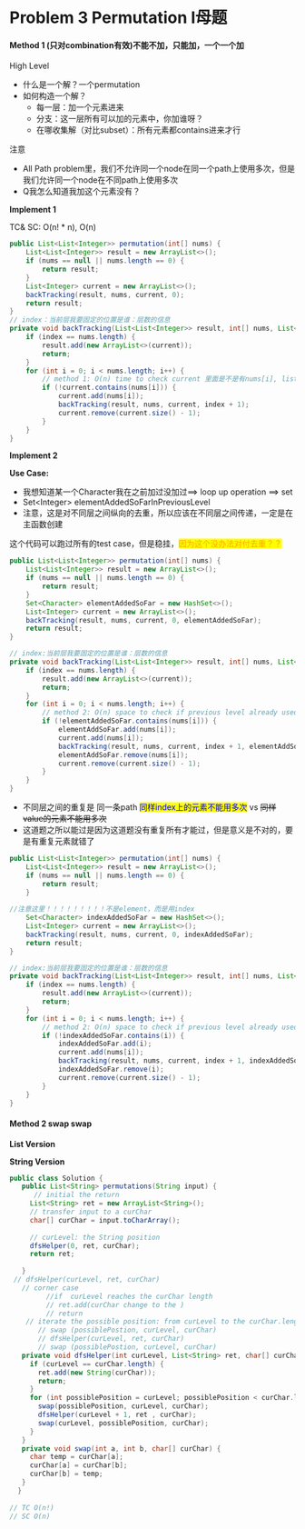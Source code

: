 # Problem 3 Permutation I母题

#### Method 1 (只对combination有效)不能不加，只能加，一个一个加

High Level

* 什么是一个解？一个permutation
* 如何构造一个解？
  * 每一层：加一个元素进来
  * 分支：这一层所有可以加的元素中，你加谁呀？
  * 在哪收集解（对比subset）：所有元素都contains进来才行

注意

* All Path problem里，我们不允许同一个node在同一个path上使用多次，但是我们允许同一个node在不同path上使用多次
* Q我怎么知道我加这个元素没有？

**Implement 1**

TC& SC: O(n! \* n), O(n)

```java
public List<List<Integer>> permutation(int[] nums) {
    List<List<Integer>> result = new ArrayList<>();
    if (nums == null || nums.length == 0) {
        return result;
    }
    List<Integer> current = new ArrayList<>();
    backTracking(result, nums, current, 0);
    return result;
}
// index：当前层我要固定的位置是谁：层数的信息
private void backTracking(List<List<Integer>> result, int[] nums, List<Integer> current, int index) {
    if (index == nums.length) {
        result.add(new ArrayList<>(current));
        return;
    }
    for (int i = 0; i < nums.length; i++) {
        // method 1: O(n) time to check current 里面是不是有nums[i], list: contains(val), O(n)
        if (!current.contains(nums[i])) {
            current.add(nums[i]);
            backTracking(result, nums, current, index + 1);
            current.remove(current.size() - 1);
        }
    }
}
```



**Implement 2**

**Use Case:**

* 我想知道某一个Character我在之前加过没加过==> loop up operation ==> set
* Set\<Integer> elementAddedSoFarInPreviousLevel
* 注意，这是对不同层之间纵向的去重，所以应该在不同层之间传递，一定是在主函数创建

这个代码可以跑过所有的test case，但是稳挂，<mark style="color:orange;">因为这个没办法对付去重？？</mark>

```java
public List<List<Integer>> permutation(int[] nums) {
    List<List<Integer>> result = new ArrayList<>();
    if (nums == null || nums.length == 0) {
        return result;
    }
    Set<Character> elementAddedSoFar = new HashSet<>();
    List<Integer> current = new ArrayList<>();
    backTracking(result, nums, current, 0, elementAddedSoFar);
    return result;
}

// index:当前层我要固定的位置是谁：层数的信息
private void backTracking(List<List<Integer>> result, int[] nums, List<List<Integer>> current, int index, Set<Character> elementAddedSoFar) {
    if (index == nums.length) {
        result.add(new ArrayList<>(current));
        return;
    }
    for (int i = 0; i < nums.length; i++) {
        // method 2: O(n) space to check if previous level already used this character
        if (!elementAddedSoFar.contains(nums[i])) {
            elementAddSoFar.add(nums[i]);
            current.add(nums[i]);
            backTracking(result, nums, current, index + 1, elementAddSoFar);
            elementAddSoFar.remove(nums[i]);
            current.remove(current.size() - 1);
        }
    }
}
```

* 不同层之间的重复是 同一条path <mark style="color:blue;">同样index上的元素不能用多次</mark> vs ~~同样value的元素不能用多次~~
* 这道题之所以能过是因为这道题没有重复所有才能过，但是意义是不对的，要是有重复元素就错了

```java
public List<List<Integer>> permutation(int[] nums) {
    List<List<Integer>> result = new ArrayList<>();
    if (nums == null || nums.length == 0) {
        return result;
    }
    
//注意这里！！！！！！！！！不是element，而是用index
    Set<Character> indexAddedSoFar = new HashSet<>();
    List<Integer> current = new ArrayList<>();
    backTracking(result, nums, current, 0, indexAddedSoFar);
    return result;
}

// index:当前层我要固定的位置是谁：层数的信息
private void backTracking(List<List<Integer>> result, int[] nums, List<List<Integer>> current, int index, Set<Character> indexAddedSoFar) {
    if (index == nums.length) {
        result.add(new ArrayList<>(current));
        return;
    }
    for (int i = 0; i < nums.length; i++) {
        // method 2: O(n) space to check if previous level already used this character
        if (!indexAddedSoFar.contains(i)) {
            indexAddedSoFar.add(i);
            current.add(nums[i]);
            backTracking(result, nums, current, index + 1, indexAddedSoFar);
            indexAddedSoFar.remove(i);
            current.remove(current.size() - 1);
        }
    }
}
```

#### Method 2 swap swap







**List Version**





**String Version**

```java
public class Solution {
   public List<String> permutations(String input) {
      // initial the return
     List<String> ret = new ArrayList<String>();
     // transfer input to a curChar
     char[] curChar = input.toCharArray();
    
     // curLevel: the String position
     dfsHelper(0, ret, curChar);
     return ret;
 
   }
 // dfsHelper(curLevel, ret, curChar)
   // corner case
         //if  curLevel reaches the curChar length
         // ret.add(curChar change to the )
         // return
    // iterate the possible position: from curLevel to the curChar.length
       // swap (possiblePostion, curLevel, curChar)
       // dfsHelper(curLevel, ret, curChar)
       // swap (possiblePostion, curLevel, curChar)
   private void dfsHelper(int curLevel, List<String> ret, char[] curChar) {
     if (curLevel == curChar.length) {
       ret.add(new String(curChar));
       return;
     }
     for (int possiblePosition = curLevel; possiblePosition < curChar.length; possiblePosition++) {
       swap(possiblePosition, curLevel, curChar);
       dfsHelper(curLevel + 1, ret , curChar);
       swap(curLevel, possiblePosition, curChar);
     }
   }
   private void swap(int a, int b, char[] curChar) {
     char temp = curChar[a];
     curChar[a] = curChar[b];
     curChar[b] = temp;
   }
  }
 
// TC O(n!)
// SC O(n)
```
